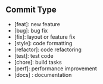 ## **Commit Type**

- [feat]: new feature
- [bug]: bug fix
- [fix]: layout or feature fix 
- [style]: code formatting
- [refactor]: code refactoring 
- [test]: test code 
- [chore]: build tasks 
- [perf]: performance improvement
- [docs] : documentation
